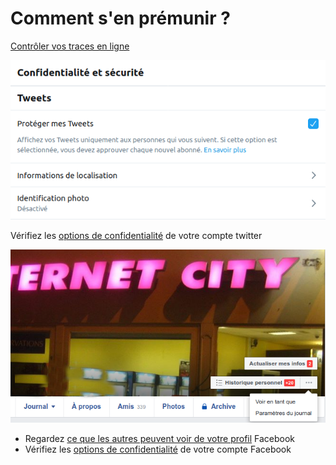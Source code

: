 # Comment s'en prémunir ?


[Contrôler vos traces en ligne](/atelier-controler-traces.html)


![Options de vie privée](/assets/i/twitter-privacy.png)


Vérifiez les [options de confidentialité](https://twitter.com/settings/safety) de votre compte twitter


![Options de vie privée](/assets/i/facebook-privacy.png)


* Regardez [ce que les autres peuvent voir de votre profil](https://fr-fr.facebook.com/help/288066747875915) Facebook
* Vérifiez les [options de confidentialité](https://www.facebook.com/settings?tab=privacy) de votre compte Facebook
